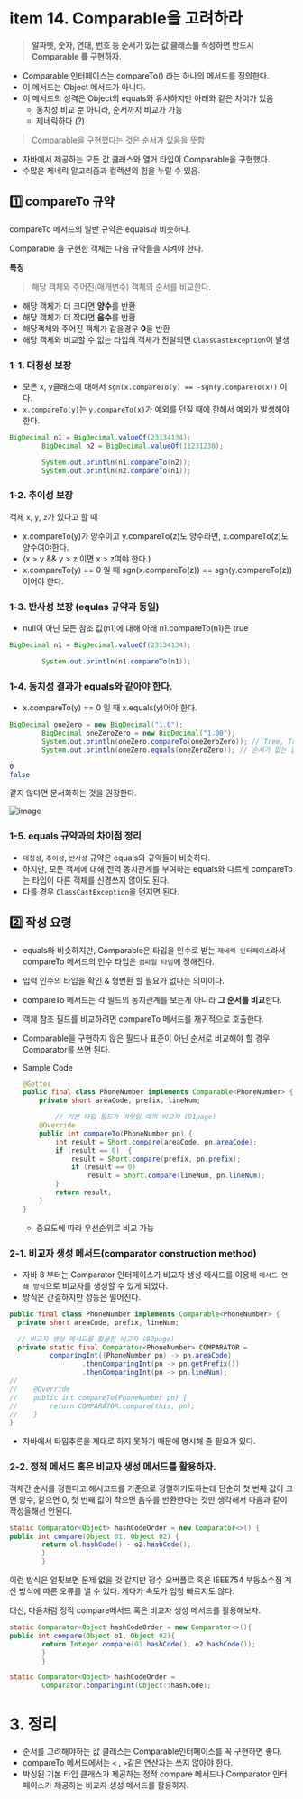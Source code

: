 # item 14. Comparable을 고려하라

> **알파벳, 숫자, 연대, 번호 등 순서가 있는 값 클래스를 작성하면 반드시 Comparable 를 구현하자.**

- Comparable 인터페이스는 compareTo() 라는 하나의 메서드를 정의한다.
- 이 메서드는 Object 메서드가 아니다.
- 이 메서드의 성격은 Object의 equals와 유사하지만 아래와 같은 차이가 있음
  - 동치성 비교 뿐 아니라, 순서까지 비교가 가능
  - 제네릭하다 (?)

> Comparable을 구현했다는 것은 순서가 있음을 뜻함

- 자바에서 제공하는 모든 값 클래스와 열거 타입이 Comparable을 구현했다.
- 수많은 제네릭 알고리즘과 컬렉션의 힘을 누릴 수 있음.

## 1️⃣ compareTo 규약

compareTo 메서드의 일반 규약은 equals과 비슷하다.

Comparable 을 구현한 객체는 다음 규약들을 지켜야 한다.

**특징**

> 해당 객체와 주어진(매개변수) 객체의 순서를 비교한다.

- 해당 객체가 더 크다면 **양수**를 반환
- 해당 객체가 더 작다면 **음수**를 반환
- 해당객체와 주어진 객체가 같을경우 **0**을 반환
- 해당 객체와 비교할 수 없는 타입의 객체가 전달되면 `ClassCastException`이 발생

### 1-1. **대칭성 보장**

- 모든 x, y클래스에 대해서 `sgn(x.compareTo(y) == -sgn(y.compareTo(x))` 이다.
- `x.compareTo(y)`는 `y.compareTo(x)`가 예외를 던질 때에 한해서 예외가 발생해야 한다.

```java
BigDecimal n1 = BigDecimal.valueOf(23134134);
        BigDecimal n2 = BigDecimal.valueOf(11231230);

        System.out.println(n1.compareTo(n2));
        System.out.println(n2.compareTo(n1));
```

### 1-2. **추이성 보장**

객체 `x`, `y`, `z`가 있다고 할 때

- x.compareTo(y)가 양수이고 y.compareTo(z)도 양수라면, x.compareTo(z)도 양수여야한다.
- (x > y && y > z 이면 x > z여야 한다.)
- x.compareTo(y) == 0 일 때 sgn(x.compareTo(z)) == sgn(y.compareTo(z))이어야 한다.

### 1-3. **반사성 보장 (equlas 규약과 동일)**

- null이 아닌 모든 참조 값(n1)에 대해 아래 n1.compareTo(n1)은 true

```java
BigDecimal n1 = BigDecimal.valueOf(23134134);

        System.out.println(n1.compareTo(n1));
```

### 1-4. 동치성 결과가 equals와 같아야 한다.

- x.compareTo(y) == 0 일 때 x.equals(y)어야 한다.

```java
BigDecimal oneZero = new BigDecimal("1.0");
        BigDecimal oneZeroZero = new BigDecimal("1.00");
        System.out.println(oneZero.compareTo(oneZeroZero)); // Tree, TreeMap
        System.out.println(oneZero.equals(oneZeroZero)); // 순서가 없는 콜렉션
```

```bash
0
false
```

같지 않다면 문서화하는 것을 권장한다.

![image](https://user-images.githubusercontent.com/42997924/192532863-d816b84c-8ba9-4cdd-9d29-ea63d3a9e9c3.png)


### 1-5. equals 규약과의 차이점 정리

- `대칭성`, `추이성`, `반사성` 규약은 equals와 규약들이 비슷하다.
- 하지만, 모든 객체에 대해 전역 동치관계를 부여하는 equals와 다르게 compareTo는 타입이 다른 객체를 신경쓰지 않아도 된다.
- 다를 경우 `ClassCastException`을 던지면 된다.

## 2️⃣ 작성 요령

- equals와 비슷하지만, Comparable은 타입을 인수로 받는 `제네릭 인터페이스`라서 compareTo 메서드의 인수 타입은 `컴파일 타임`에 정해진다.
- 입력 인수의 타입을 확인 & 형변환 할 필요가 없다는 의미이다.

- compareTo 메서드는 각 필드의 동치관계를 보는게 아니라 **그 순서를 비교**한다.
- 객체 참조 필드를 비교하려면 compareTo 메서드를 재귀적으로 호출한다.
- Comparable을 구현하지 않은 필드나 표준이 아닌 순서로 비교해야 할 경우 Comparator를 쓰면 된다.
- Sample Code

    ```java
    @Getter
    public final class PhoneNumber implements Comparable<PhoneNumber> {
        private short areaCode, prefix, lineNum;
    
    		// 기본 타입 필드가 여럿일 때의 비교자 (91page)
        @Override
        public int compareTo(PhoneNumber pn) {
            int result = Short.compare(areaCode, pn.areaCode);
            if (result == 0)  {
                result = Short.compare(prefix, pn.prefix);
                if (result == 0)
                    result = Short.compare(lineNum, pn.lineNum);
            }
            return result;
        }
    }
    ```

  - 중요도에 따라 우선순위로 비교 가능

### 2-1. 비교자 생성 메서드(comparator construction method)

- 자바 8 부터는 Comparator 인터페이스가 비교자 생성 메서드를 이용해 `메서드 연쇄 방식`으로 비교자를 생성할 수 있게 되었다.
- 방식은 간결하지만 성능은 떨어진다.

```java
public final class PhoneNumber implements Comparable<PhoneNumber> {
  private short areaCode, prefix, lineNum;

  // 비교자 생성 메서드를 활용한 비교자 (92page)
  private static final Comparator<PhoneNumber> COMPARATOR =
          comparingInt((PhoneNumber pn) -> pn.areaCode)
                  .thenComparingInt(pn -> pn.getPrefix())
                  .thenComparingInt(pn -> pn.lineNum);
//
//    @Override
//    public int compareTo(PhoneNumber pn) {
//        return COMPARATOR.compare(this, pn);
//    }
}
```

- 자바에서 타입추론을 제대로 하지 못하기 때문에 명시해 줄 필요가 있다.

### 2-2. 정적 메서드 혹은 비교자 생성 메서드를 활용하자.

객체간 순서를 정한다고 해시코드를 기준으로 정렬하기도하는데 단순히 첫 번째 값이 크면 양수, 같으면 0, 첫 번째 값이 작으면 음수를 반환한다는 것만 생각해서 다음과 같이 작성을해선 안된다.

```java
static Comparator<Object> hashCodeOrder = new Comparator<>() {
public int compare(Object 01, Object 02) {
        return ol.hashCode() - o2.hashCode();
        }
        }
```

이런 방식은 얼핏보면 문제 없을 것 같지만 정수 오버플로 혹은 IEEE754 부동소수점 계산 방식에 따른 오류를 낼 수 있다. 게다가 속도가 엄청 빠르지도 않다.

대신, 다음처럼 정적 compare메서드 혹은 비교자 생성 메서드를 활용해보자.

```java
static Comparator<Object hashCodeOrder = new Comparator<>(){
public int compare(Object o1, Object 02){
        return Integer.compare(01.hashCode(), o2.hashCode());
        }
        }
```

```java
static Comparator<Object> hashCodeOrder =
        Comparator.comparingInt(Object::hashCode);
```

# 3. 정리

- 순서를 고려해야하는 값 클래스는 Comparable인터페이스를 꼭 구현하면 좋다.
- compareTo 메서드에서는 `<` , `>`같은 연산자는 쓰지 않아야 한다.
- 박싱된 기본 타입 클래스가 제공하는 정적 compare 메서드나 Comparator 인터페이스가 제공하는 비교자 생성 메서드를 활용하자.